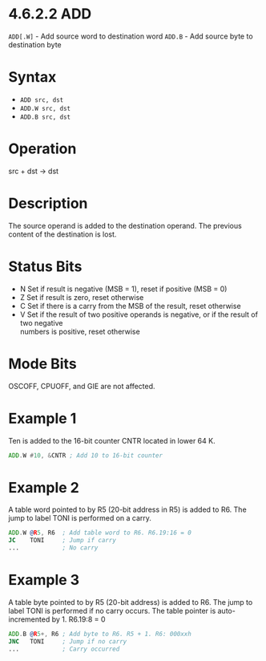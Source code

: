 # 4.6.2.2 ADD

`ADD[.W]` - Add source word to destination word
`ADD.B` - Add source byte to destination byte

# Syntax

- `ADD src, dst`
- `ADD.W src, dst`
- `ADD.B src, dst`

# Operation

src + dst → dst

# Description

The source operand is added to the destination operand. The previous content of the destination is lost.

# Status Bits

- N Set if result is negative (MSB = 1), reset if positive (MSB = 0)
- Z Set if result is zero, reset otherwise
- C Set if there is a carry from the MSB of the result, reset otherwise
- V Set if the result of two positive operands is negative, or if the result of two negative<br>numbers is positive, reset otherwise

# Mode Bits

OSCOFF, CPUOFF, and GIE are not affected.

# Example 1

Ten is added to the 16-bit counter CNTR located in lower 64 K.

```asm
ADD.W #10, &CNTR ; Add 10 to 16-bit counter
```

# Example 2

A table word pointed to by R5 (20-bit address in R5) is added to R6. The jump to label TONI is performed on a carry.

```asm
ADD.W @R5, R6  ; Add table word to R6. R6.19:16 = 0
JC    TONI     ; Jump if carry
...            ; No carry
```

# Example 3

A table byte pointed to by R5 (20-bit address) is added to R6. The jump to label TONI is performed if no carry occurs. The table pointer is auto-incremented by 1. R6.19:8 = 0

```asm
ADD.B @R5+, R6 ; Add byte to R6. R5 + 1. R6: 000xxh
JNC   TONI     ; Jump if no carry
...            ; Carry occurred
```

